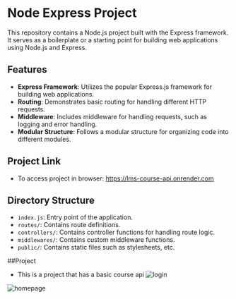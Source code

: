 
# Node Express Project

This repository contains a Node.js project built with the Express framework. It serves as a boilerplate or a starting point for building web applications using Node.js and Express.

## Features

- **Express Framework**: Utilizes the popular Express.js framework for building web applications.
- **Routing**: Demonstrates basic routing for handling different HTTP requests.
- **Middleware**: Includes middleware for handling requests, such as logging and error handling.
- **Modular Structure**: Follows a modular structure for organizing code into different modules.

## Project Link

- To access project in browser: https://lms-course-api.onrender.com

## Directory Structure

- `index.js`: Entry point of the application.
- `routes/`: Contains route definitions.
- `controllers/`: Contains controller functions for handling route logic.
- `middlewares/`: Contains custom middleware functions.
- `public/`: Contains static files such as stylesheets, etc.

##Project
- This is a project that has a basic course api
![login](https://github.com/thedarkarchitect/LMS-course-api/assets/74735932/99a90475-5390-4a7e-a58a-0104ed9085f2)

![homepage](https://github.com/thedarkarchitect/LMS-course-api/assets/74735932/6a07a730-225f-48c6-b85b-59ae10b45a73)
